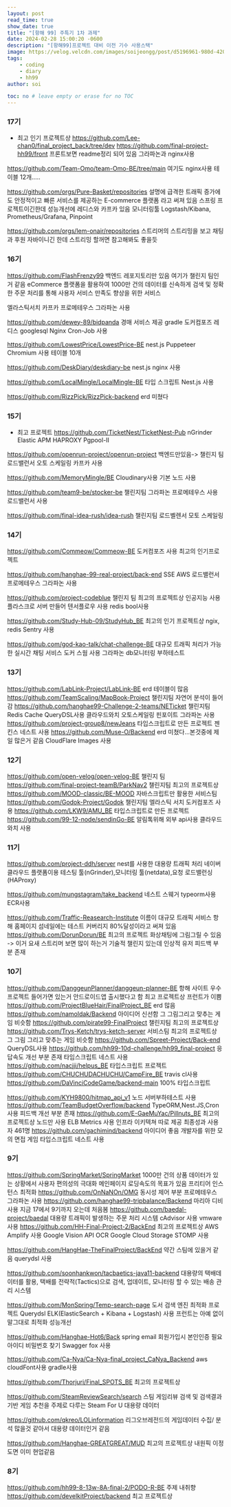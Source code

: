 ```yaml
---
layout: post
read_time: true
show_date: true
title: "[항해 99] 주특기 1차 과제"
date: 2024-02-28 15:00:20 -0600
description: "[항해99]프로젝트 대비 이전 기수 사용스택"
image: https://velog.velcdn.com/images/soijeongg/post/d5196961-980d-420b-829c-f9a525d06617/image.png
tags: 
    - coding
    - diary
    - hh99
author: soi

toc: no # leave empty or erase for no TOC
---
```


### 17기 
- 최고 인기 프로젝트상
<https://github.com/Lee-chan0/final_project_back/tree/dev>
<https://github.com/final-project-hh99/front>
프론트보면 readme정리 되어 있음
그라파논과 nginx사용

<https://github.com/Team-Omo/team-Omo-BE/tree/main>
여기도 nginx사용
테이블 12개.....

<https://github.com/orgs/Pure-Basket/repositories>
설명에 급격한 트래픽 증가에도 안정적이고 빠른 서비스를 제공하는 E-commerce 플랫폼 라고 써져 있음
스프링 프로젝트이긴한데 성능개선에 레디스와 카프카 있음
모니터링툴 Logstash/Kibana, Prometheus/Grafana, Pinpoint

<https://github.com/orgs/lem-onair/repositories>
스트리머의 스트리밍을 보고 채팅과 후원
자바이니긴 한데 스트리밍 할꺼면 참고해봐도 좋을듯

### 16기 
<https://github.com/FlashFrenzy99>
백엔드 레포지토리만 있음
여기가 챌린지 팀인거 같음
eCommerce 플랫폼을 활용하여 1000만 건의 데이터를 신속하게 검색 및 정확한 주문 처리를 통해 사용자 서비스 만족도 향상을 위한 서비스

엘라스틱서치 카프카 프로메테우스 그라파논 사용

<https://github.com/dewey-89/bidpanda>
경매 서비스 제공
gradle 도커컴포즈 레디스 googlesql Nginx Cron-Job 사용

<https://github.com/LowestPrice/LowestPrice-BE>
nest.js Puppeteer Chromium 사용
테이블 10개 

<https://github.com/DeskDiary/deskdiary-be>
nest.js nginx 사용

<https://github.com/LocalMingle/LocalMingle-BE>
타입 스크립트  Nest.js 사용 

<https://github.com/RizzPick/RizzPick-backend>
erd 미쳤다 

### 15기 
- 최고 프로젝트 
<https://github.com/TicketNest/TicketNest-Pub>
nGrinder Elastic APM HAPROXY Pgpool-II

<https://github.com/openrun-project/openrun-project>
백엔드만있음-> 챌린지 팀
로드밸런서 오토 스케일링 카프카 사용

<https://github.com/MemoryMingle/BE>
Cloudinary사용 기본 노드 사용

<https://github.com/team9-be/stocker-be>
챌린지팀
그라파논 프로메테우스 사용 로드밸런서 사용

<https://github.com/final-idea-rush/idea-rush>
챌린지팀
로드벨렌서 모토 스케일링
### 14기 

<https://github.com/Commeow/Commeow-BE>
도커컴포즈 사용 
최고의 인기프로젝트 

<https://github.com/hanghae-99-real-project/back-end>
SSE AWS 로드밸런서 프로메테우스 그라파논 사용

<https://github.com/project-codeblue>
챌린지 팀 
최고의 프로젝트상
인공지능 사용 플라스크로 서버 만들어 텐서플로우 사용 
redis bool사용

<https://github.com/Study-Hub-09/StudyHub_BE>
최고의 인기 프로젝트상
ngix, redis Sentry 사용

<https://github.com/god-kao-talk/chat-challenge-BE>
대규모 트래픽 처리가 가능한 실시간 채팅 서비스
도커 스웜 사용 그라파논 db모니터링
부하테스트

### 13기 
<https://github.com/LabLink-Project/LabLink-BE>
erd 테이블이 많음
<https://github.com/TeamScaling/MapBook-Project>
챌린지팀
자연어 분석이 들어감
<https://github.com/hanghae99-Challenge-2-teams/NETicket>
챌린지팀
Redis Cache QueryDSL사용
클라우드와치 오토스케일링 핀포이트 그라파논 사용 
<https://github.com/project-group8/newJeans>
타입스크립트로 만든 프로젝트 
젠킨스 네스트 사용 
<https://github.com/Muse-O/Backend>
erd 미쳤다...본것중에 제일 많은거 같음
CloudFlare Images	사용

### 12기
<https://github.com/open-velog/open-velog-BE>
챌린지 팀
<https://github.com/final-project-teamB/ParkNav2>
챌린지팀 
최고의 프로젝트상
<https://github.com/MOOD-classic/BE-MOOD>
자바스크립트만 활용한 서비스팀
<https://github.com/Godok-Project/Godok>
챌린지팀
엘라스틱 서치 도커컴포즈 사용 
<https://github.com/LKW9/AMU_BE>
타입스크립트로 만든 프로젝트 
<https://github.com/99-12-node/sendinGo-BE>
알림톡위해 외부 api사용 클라우드 와치 사용

### 11기 
<https://github.com/project-ddh/server>
nest를 사용한 대용량 트래픽 처리 
네이버클라우드 플랫폼이용
테스팅 툴(nGrinder),모니터링 툴(netdata),요청 로드밸런싱 (HAProxy)

<https://github.com/mungstagram/take_backend>
네스트 스웨거 typeorm사용 ECR사용

<https://github.com/Traffic-Reasearch-Institute>
이름이 대규모 트래픽 서비스
항해 홈페이지 섬네일에는 테스트 커버리지 80%달성이라고 써져 있음
<https://github.com/DorunDorun/BE>
최고의 프로젝트 
화상채팅에 그림그릴 수 있음 -> 이거 요새 스트리머 보면 많이 하는거 
기술적 챌린지 있는데 인상적
유저 피드백 부분 존재 

### 10기 
<https://github.com/DanggeunPlanner/danggeun-planner-BE>
항해 사이트 우수 프로젝트  들어가면 있는거  안드로이드앱 출시했다고 함
최고 프로젝트상
프런트가 이쁨
<https://github.com/ProjectBlueHair/FinalProject_BE>
erd 많음
<https://github.com/namoldak/Backend>
아이디어 신선함
그 그림그리고 맞추는 게임 비슷함
<https://github.com/pirate99-FinalProject>
챌린지팀
최고의 프로젝트상
<https://github.com/Trys-Ketch/trys-ketch-server>
서비스팀 최고의 프로젝트상
그 그림 그리고 맞추는 게임 비슷함
<https://github.com/Spreet-Project/Back-end>
QueryDSL사용
<https://github.com/hh99-10d-challenge/hh99_final-project>
응답속도 개선 부분 존재 
타임스크립트 네스트 사용
<https://github.com/nacjji/helpus_BE>
타입스크립트 프로젝트 
<https://github.com/CHUCHUDACHUCHU/CampFire_BE>
travis cl사용
<https://github.com/DaVinciCodeGame/backend-main>
100% 타입스크립트 

<https://github.com/KYH9800/hitmap_api_v1>
노드 서버부하테스트 사용
<https://github.com/TeamBudgetOverflow/backend>
TypeORM,Nest.JS,Cron 사용
피드백 개선 부분 존재
<https://github.com/E-GaeMuYac/Pillnuts_BE>
최고의 프로젝트상
노드만 사용
ELB Metrics 사용 인프라 이키텍쳐 따로 제공
최종성과 사용자 461명
<https://github.com/gachimind/backend>
아이디어 좋음
개발자를 위한 모의 면접 게임
타입스크립트 네스트 사용 

### 9기 
<https://github.com/SpringMarket/SpringMarket>
1000만 건의 상품 데이터가 있는 상황에서 사용자 편의성의 극대화
메인페이지 로딩속도의 목표가 있음
프리티어 인스턴스 최적화
<https://github.com/OnNaNOn/OMG>
동시성 제어 부분
프로메테우스 그라파논 사용 
<https://github.com/hanghae99-tripbalance/Backend>
마리아 디비 사용 지금 17에서 9기까지 오는데 처음봄
<https://github.com/baedal-project/baedal>
대용량 트래픽이 발생하는 주문 처리 시스템
cAdvisor 사용
vmware사용
<https://github.com/HH-Final-Project-2/BackEnd>
최고의 프로젝트상
AWS Amplify 사용
Google Vision API OCR Google Cloud Storage STOMP 사용

<https://github.com/HangHae-TheFinalProject/BackEnd>
약간 스팀에 있을거 같음
querydsl 사용

<https://github.com/soonhankwon/tacbaetics-java11-backend>
대용량의 택배데이터를 활용, 택배를 전략적(Tactics)으로 검색, 업데이트, 모니터링 할 수 있는 배송 관리 시스템

<https://github.com/MonSpring/Temp-search-page>
도서 검색 엔진 최적화 프로젝트
Querydsl ELK(ElasticSearch + Kibana + Logstash) 사용
프런트는 아예 없이 말그대로 최적화 성능개선

<https://github.com/Hanghae-Hot6/Back>
spring email 회원가입시 본인인증 필요 아이디 비밀번호 찾기
Swagger fox 사용

<https://github.com/Ca-Nya/Ca-Nya-final_project_CaNya_Backend>
aws cloudFont사용 gradle사용

<https://github.com/Thorjuri/Final_SPOTS_BE>
최고의 프로젝트상

<https://github.com/SteamReviewSearch/search>
스팀 게임리뷰 검색 및 검색결과 기반 게임 추천을 주제로 다루는 Steam For U
대용량 데이터 

<https://github.com/qkreo/LOLinformation>
리그오브레전드의 게임데이터 수집/ 분석
많을것 같아서 대용량 데이터인거 같음

<https://github.com/Hanghae-GREATGREAT/MUD>
최고의 프로젝트상 
내원픽
이정도면 이미 현업같음

### 8기
<https://github.com/hh99-8-13w-8A-final-2/PODO-R-BE>
주제 내취향
<https://github.com/develkitProject/backend>
최고 프로젝트상